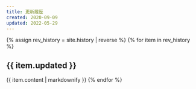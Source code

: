 ```yaml
---
title: 更新履歴
created: 2020-09-09
updated: 2022-05-29
---
```

{% assign rev_history = site.history | reverse %}
{% for item in rev_history %}
## <a name="{{ item.updated }}">{{ item.updated }}</a>
{{ item.content | markdownify }}
{% endfor %}
